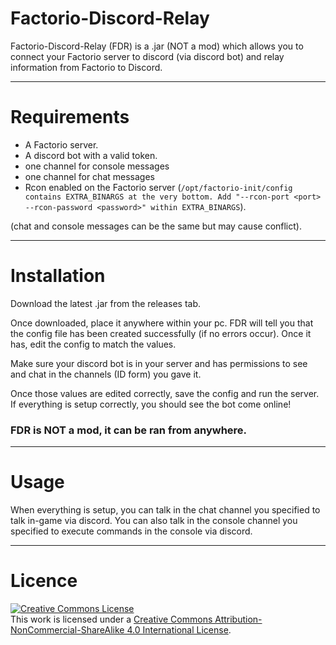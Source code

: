 # Factorio-Discord-Relay
Factorio-Discord-Relay (FDR) is a .jar (NOT a mod) which allows you to connect your Factorio server to discord (via discord bot) and relay information from Factorio to Discord.


---


# Requirements

- A Factorio server.
- A discord bot with a valid token.
- one channel for console messages
- one channel for chat messages
- Rcon enabled on the Factorio server (```/opt/factorio-init/config contains EXTRA_BINARGS at the very bottom. Add "--rcon-port <port> --rcon-password <password>" within EXTRA_BINARGS```).

(chat and console messages can be the same but may cause conflict).


---


# Installation

Download the latest .jar from the releases tab.

Once downloaded, place it anywhere within your pc. FDR will tell you that the config file has been created successfully (if no errors occur). Once it has, edit the config to match the values.

Make sure your discord bot is in your server and has permissions to see and chat in the channels (ID form) you gave it.

Once those values are edited correctly, save the config and run the server. If everything is setup correctly, you should see the bot come online!


### FDR is NOT a mod, it can be ran from anywhere.


---


# Usage

When everything is setup, you can talk in the chat channel you specified to talk in-game via discord.
You can also talk in the console channel you specified to execute commands in the console via discord.


---


# Licence


<a rel="license" href="http://creativecommons.org/licenses/by-nc-sa/4.0/"><img alt="Creative Commons License" style="border-width:0" src="https://i.creativecommons.org/l/by-nc-sa/4.0/88x31.png" /></a><br />This work is licensed under a <a rel="license" href="http://creativecommons.org/licenses/by-nc-sa/4.0/">Creative Commons Attribution-NonCommercial-ShareAlike 4.0 International License</a>.

